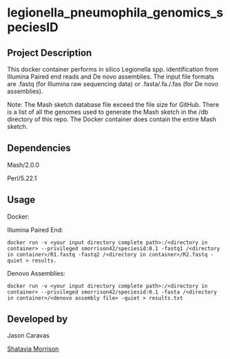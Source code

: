 # legionella_pneumophila_genomics_speciesID

## Project Description
This docker container performs in silico Legionella spp. identification from Illumina Paired end reads and De novo assemblies. The input file formats are .fastq (for Illumina raw sequencing data) or .fasta/.fa./.fas (for De novo assemblies).

Note: The Mash sketch database file exceed the file size for GitHub. There is a list of all the genomes used to generate the Mash sketch in the /db directory of this repo.  The Docker container does contain the entire Mash sketch.

## Dependencies 
Mash/2.0.0

Perl/5.22.1

## Usage

Docker: 

Illumina Paired End:
```
docker run -v <your input directory complete path>:/<directory in container> --privileged smorrison42/speciesid:0.1 -fastq1 /<directory in container>/R1.fastq -fastq2 /<directory in container>/R2.fastq -quiet > results.
```
Denovo Assemblies:
```
docker run -v <your input directory complete path>:/<directory in container> --privileged smorrison42/speciesid:0.1 -fasta /<directory in container>/<denovo assembly file> -quiet > results.txt
 ``` 
  ## Developed by
  
  Jason Caravas 
  
  [Shatavia Morrison](https://github.com/SMorrison42)
  
  
  
